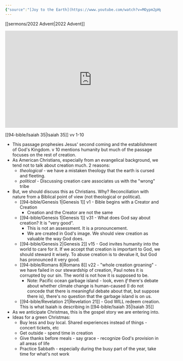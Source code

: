 ```yaml
---
{"source":"[Joy to the Earth](https://www.youtube.com/watch?v=MOypm2pHpoY)","clipped":"2022-12-11","dg-publish":true,"grade":2,"context":"Personal","type":"Resource","status":"Evergreen","topic":"Sermon","dateCreated":"2023-08-09","permalink":"/sermons/2022-12-11-joy-to-the-earth/","dgPassFrontmatter":true}
---
```



[[sermons/2022 Advent\|2022 Advent]]

<iframe width="560" height="315" src="https://www.youtube.com/embed/MOypm2pHpoY" title="YouTube video player" frameborder="0" allow="accelerometer; autoplay; clipboard-write; encrypted-media; gyroscope; picture-in-picture" allowfullscreen></iframe>

[[94-bible/Isaiah 35\|Isaiah 35]] vv 1-10

* This passage prophesies Jesus' second coming and the establishment of God's Kingdom. v 10 mentions humanity but much of the passage focuses on the rest of creation.
* As American Christians, especially from an evangelical background, we tend not to talk about creation much. 2 reasons:
    * *theological* - we have a mistaken theology that the earth is cursed and fleeting. 
    * *political* - Discussing creation care associates us with the "wrong" tribe
* But, we should discuss this as Christians. Why? Reconciliation with nature from a Biblical point of view (not theological or political).
    * [[94-bible/Genesis 1\|Genesis 1]] v1 - Bible begins with a Creator and Creation
        * Creation and the Creator are not the same
    * [[94-bible/Genesis 1\|Genesis 1]] v31 - What does God say about creation? It is "very good".
        * This is not an assessment. It is a pronouncement.
        * We are created in God's image. We should view creation as valuable the way God does.
    * [[94-bible/Genesis 2\|Genesis 2]] v15 - God invites humanity into the world to care for it. If we accept that creation is important to God, we should steward it wisely. To abuse creation is to devalue it, but God has pronounced it very good.
    * [[94-bible/Romans 8\|Romans 8]] v22 - "whole creation groaning" - we have failed in our stewardship of creation, Paul notes it is corrupted by our sin. The world is not how it is supposed to be.
        * Note: Pacific ocean garbage island - look, even *if* there's debate about whether climate change is human-caused (I do not concede that there is meaningful debate about that, but suppose there is), there's no question that the garbage island is on us.
    * [[94-bible/Revelation 21\|Revelation 21]] - God WILL redeem creation. This is what Isaiah is describing in [[94-bible/Isaiah 35\|Isaiah 35]]
* As we anticipate Christmas, this is the gospel story we are entering into. 
* Ideas for a green Christmas:
    * Buy less and buy local. Shared experiences instead of things - concert tickets, etc
    * Get outside - spend time in creation
    * Give thanks before meals - say grace - recognize God's provision in all areas of life
    * Practice Sabbath - especially during the busy part of the year, take time for what's not work